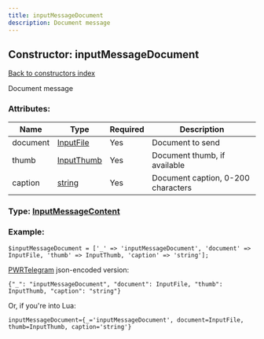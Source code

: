 ```yaml
---
title: inputMessageDocument
description: Document message
---
```

## Constructor: inputMessageDocument  
[Back to constructors index](index.md)



Document message

### Attributes:

| Name     |    Type       | Required | Description |
|----------|---------------|----------|-------------|
|document|[InputFile](../types/InputFile.md) | Yes|Document to send|
|thumb|[InputThumb](../types/InputThumb.md) | Yes|Document thumb, if available|
|caption|[string](../types/string.md) | Yes|Document caption, 0-200 characters|



### Type: [InputMessageContent](../types/InputMessageContent.md)


### Example:

```
$inputMessageDocument = ['_' => 'inputMessageDocument', 'document' => InputFile, 'thumb' => InputThumb, 'caption' => 'string'];
```  

[PWRTelegram](https://pwrtelegram.xyz) json-encoded version:

```
{"_": "inputMessageDocument", "document": InputFile, "thumb": InputThumb, "caption": "string"}
```


Or, if you're into Lua:  


```
inputMessageDocument={_='inputMessageDocument', document=InputFile, thumb=InputThumb, caption='string'}

```


